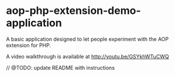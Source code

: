 aop-php-extension-demo-application
==================================

A basic application designed to let people experiment with the AOP extension for PHP.

A video walkthrough is available at http://youtu.be/GSYkhWTuCWQ

// @TODO: update README with instructions